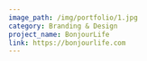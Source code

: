 ```yaml
---
image_path: /img/portfolio/1.jpg
category: Branding & Design
project_name: BonjourLife
link: https://bonjourlife.com
---
```

